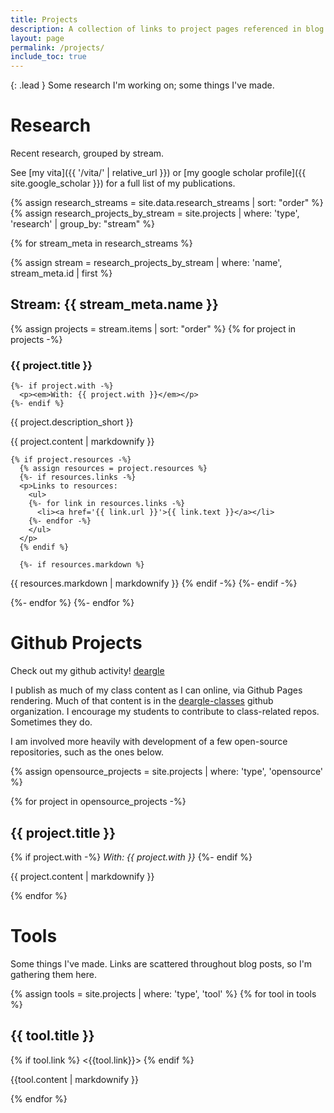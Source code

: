 ```yaml
---
title: Projects
description: A collection of links to project pages referenced in blog posts and the like
layout: page
permalink: /projects/
include_toc: true
---
```


{: .lead }
Some research I'm working on; some things I've made.


<h1>Research</h1>

Recent research, grouped by stream.

See [my vita]({{ '/vita/' | relative_url }}) or [my google scholar profile]({{ site.google_scholar }})
for a full list of my publications.

{% assign research_streams = site.data.research_streams | sort: "order" %}
{% assign research_projects_by_stream = site.projects | where: 'type', 'research' | group_by: "stream" %}

<div class="">
{% for stream_meta in research_streams %}

  {% assign stream = research_projects_by_stream | where: 'name', stream_meta.id | first %}

  <h2 data-toc-text="{{ stream_meta.name }}">Stream: {{ stream_meta.name }}</h2>

  {% assign projects = stream.items | sort: "order" %}
  {% for project in projects -%}
    <h3>{{ project.title }}</h3>

    {%- if project.with -%}
      <p><em>With: {{ project.with }}</em></p>
    {%- endif %}

<p>{{ project.description_short }}</p>

{{ project.content | markdownify }}

    {% if project.resources -%}
      {% assign resources = project.resources %}
      {%- if resources.links -%}
      <p>Links to resources:
        <ul>
        {%- for link in resources.links -%}
          <li><a href='{{ link.url }}'>{{ link.text }}</a></li>
        {%- endfor -%}
        </ul>
      </p>
      {% endif %}

      {%- if resources.markdown %}
{{ resources.markdown | markdownify }}
      {% endif -%}
    {%- endif -%}

  {%- endfor %}
{%- endfor %}
</div>


<h1>Github Projects</h1>

Check out my github activity! <a href="{{ site.github_username }}"><i class="fab fa-github"></i> deargle</a>

I publish as much of my class content as I can online, via Github Pages rendering.
Much of that content is in the [<i class="fab fa-github"></i> deargle-classes](https://github.com/deargle-classes) github organization.
I encourage my students to contribute to class-related repos. Sometimes they do.

I am involved more heavily with development of a few open-source repositories, such as the ones below.

{% assign opensource_projects = site.projects | where: 'type', 'opensource' %}

{% for project in opensource_projects -%}

  <h2 {% if project.title_short %}data-toc-text="{{ project.title_short }}"{% endif %}>{{ project.title }}</h2>

  {% if project.with -%}
  <em>With: {{ project.with }}</em>
  {%- endif %}

{{ project.content | markdownify }}

{% endfor %}


<h1>Tools</h1>

Some things I've made. Links are scattered throughout blog posts, so I'm gathering them here.


{% assign tools = site.projects | where: 'type', 'tool' %}
{% for tool in tools %}
<h2 {% if tool.title_short %}data-toc-text="{{ tool.title_short }}"{% endif %}>{{ tool.title }}</h2>

{% if tool.link %}
<{{tool.link}}>
{% endif %}

{{tool.content | markdownify }}

{% endfor %}
